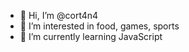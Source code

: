 - 👋 Hi, I’m @cort4n4
- 👀 I’m interested in food, games, sports
- 🌱 I’m currently learning JavaScript
